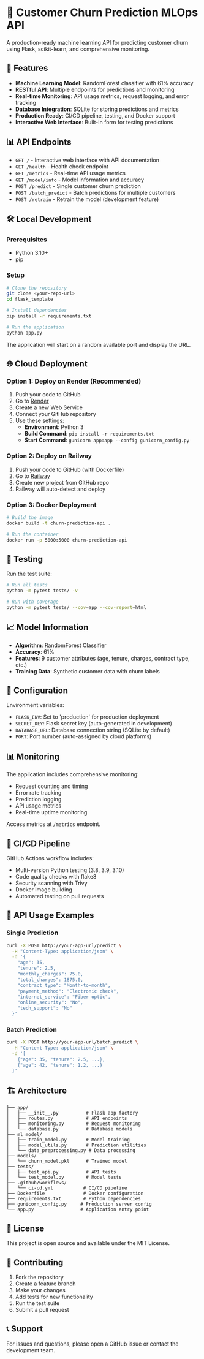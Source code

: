 # 🤖 Customer Churn Prediction MLOps API

A production-ready machine learning API for predicting customer churn using Flask, scikit-learn, and comprehensive monitoring.

## 🚀 Features

- **Machine Learning Model**: RandomForest classifier with 61% accuracy
- **RESTful API**: Multiple endpoints for predictions and monitoring
- **Real-time Monitoring**: API usage metrics, request logging, and error tracking
- **Database Integration**: SQLite for storing predictions and metrics
- **Production Ready**: CI/CD pipeline, testing, and Docker support
- **Interactive Web Interface**: Built-in form for testing predictions

## 📊 API Endpoints

- `GET /` - Interactive web interface with API documentation
- `GET /health` - Health check endpoint
- `GET /metrics` - Real-time API usage metrics
- `GET /model/info` - Model information and accuracy
- `POST /predict` - Single customer churn prediction
- `POST /batch_predict` - Batch predictions for multiple customers
- `POST /retrain` - Retrain the model (development feature)

## 🛠️ Local Development

### Prerequisites
- Python 3.10+
- pip

### Setup
```bash
# Clone the repository
git clone <your-repo-url>
cd flask_template

# Install dependencies
pip install -r requirements.txt

# Run the application
python app.py
```

The application will start on a random available port and display the URL.

## 🌐 Cloud Deployment

### Option 1: Deploy on Render (Recommended)

1. Push your code to GitHub
2. Go to [Render](https://render.com)
3. Create a new Web Service
4. Connect your GitHub repository
5. Use these settings:
   - **Environment**: Python 3
   - **Build Command**: `pip install -r requirements.txt`
   - **Start Command**: `gunicorn app:app --config gunicorn_config.py`

### Option 2: Deploy on Railway

1. Push your code to GitHub (with Dockerfile)
2. Go to [Railway](https://railway.app)
3. Create new project from GitHub repo
4. Railway will auto-detect and deploy

### Option 3: Docker Deployment

```bash
# Build the image
docker build -t churn-prediction-api .

# Run the container
docker run -p 5000:5000 churn-prediction-api
```

## 🧪 Testing

Run the test suite:
```bash
# Run all tests
python -m pytest tests/ -v

# Run with coverage
python -m pytest tests/ --cov=app --cov-report=html
```

## 📈 Model Information

- **Algorithm**: RandomForest Classifier
- **Accuracy**: 61%
- **Features**: 9 customer attributes (age, tenure, charges, contract type, etc.)
- **Training Data**: Synthetic customer data with churn labels

## 🔧 Configuration

Environment variables:
- `FLASK_ENV`: Set to 'production' for production deployment
- `SECRET_KEY`: Flask secret key (auto-generated in development)
- `DATABASE_URL`: Database connection string (SQLite by default)
- `PORT`: Port number (auto-assigned by cloud platforms)

## 📊 Monitoring

The application includes comprehensive monitoring:
- Request counting and timing
- Error rate tracking
- Prediction logging
- API usage metrics
- Real-time uptime monitoring

Access metrics at `/metrics` endpoint.

## 🔄 CI/CD Pipeline

GitHub Actions workflow includes:
- Multi-version Python testing (3.8, 3.9, 3.10)
- Code quality checks with flake8
- Security scanning with Trivy
- Docker image building
- Automated testing on pull requests

## 📝 API Usage Examples

### Single Prediction
```bash
curl -X POST http://your-app-url/predict \
  -H "Content-Type: application/json" \
  -d '{
    "age": 35,
    "tenure": 2.5,
    "monthly_charges": 75.0,
    "total_charges": 1875.0,
    "contract_type": "Month-to-month",
    "payment_method": "Electronic check",
    "internet_service": "Fiber optic",
    "online_security": "No",
    "tech_support": "No"
  }'
```

### Batch Prediction
```bash
curl -X POST http://your-app-url/batch_predict \
  -H "Content-Type: application/json" \
  -d '[
    {"age": 35, "tenure": 2.5, ...},
    {"age": 42, "tenure": 1.2, ...}
  ]'
```

## 🏗️ Architecture

```
├── app/
│   ├── __init__.py          # Flask app factory
│   ├── routes.py            # API endpoints
│   ├── monitoring.py        # Request monitoring
│   └── database.py          # Database models
├── ml_model/
│   ├── train_model.py       # Model training
│   ├── model_utils.py       # Prediction utilities
│   └── data_preprocessing.py # Data processing
├── models/
│   └── churn_model.pkl      # Trained model
├── tests/
│   ├── test_api.py          # API tests
│   └── test_model.py        # Model tests
├── .github/workflows/
│   └── ci-cd.yml           # CI/CD pipeline
├── Dockerfile              # Docker configuration
├── requirements.txt        # Python dependencies
├── gunicorn_config.py     # Production server config
└── app.py                 # Application entry point
```

## 📄 License

This project is open source and available under the MIT License.

## 🤝 Contributing

1. Fork the repository
2. Create a feature branch
3. Make your changes
4. Add tests for new functionality
5. Run the test suite
6. Submit a pull request

## 📞 Support

For issues and questions, please open a GitHub issue or contact the development team.